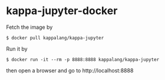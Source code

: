 # kappa-jupyter-docker

Fetch the image by
```
$ docker pull kappalang/kappa-jupyter
```

Run it by
```
$ docker run -it --rm -p 8888:8888 kappalang/kappa-jupyter
```
then open a browser and go to http://localhost:8888
